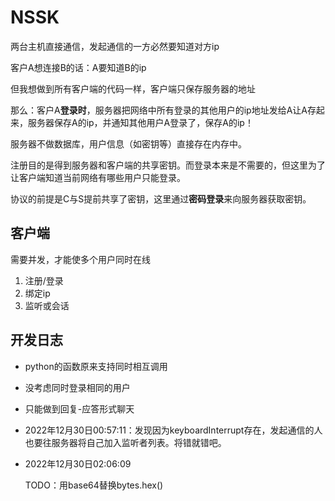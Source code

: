 # NSSK

两台主机直接通信，发起通信的一方必然要知道对方ip

客户A想连接B的话：A要知道B的ip

但我想做到所有客户端的代码一样，客户端只保存服务器的地址

那么：客户A**登录时**，服务器把网络中所有登录的其他用户的ip地址发给A让A存起来，服务器保存A的ip，并通知其他用户A登录了，保存A的ip！

服务器不做数据库，用户信息（如密钥等）直接存在内存中。

注册目的是得到服务器和客户端的共享密钥。而登录本来是不需要的，但这里为了让客户端知道当前网络有哪些用户只能登录。

协议的前提是C与S提前共享了密钥，这里通过**密码登录**来向服务器获取密钥。

## 客户端

需要并发，才能使多个用户同时在线

1. 注册/登录
2. 绑定ip
3. 监听或会话

## 开发日志

- python的函数原来支持同时相互调用

- 没考虑同时登录相同的用户

- 只能做到回复-应答形式聊天

- 2022年12月30日00:57:11：发现因为keyboardInterrupt存在，发起通信的人也要往服务器将自己加入监听者列表。将错就错吧。

- 2022年12月30日02:06:09

  TODO：用base64替换bytes.hex()




